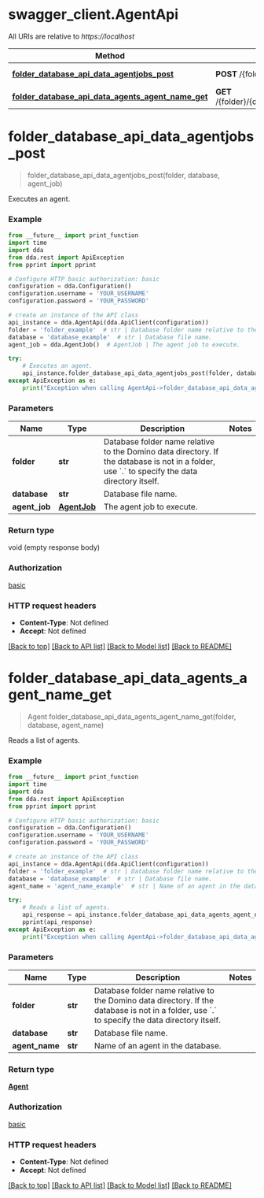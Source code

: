 # swagger_client.AgentApi

All URIs are relative to *https://localhost*

Method | HTTP request | Description
------------- | ------------- | -------------
[**folder_database_api_data_agentjobs_post**](AgentApi.md#folder_database_api_data_agentjobs_post) | **POST** /{folder}/{database}/api/data/agentjobs | Executes an agent. 
[**folder_database_api_data_agents_agent_name_get**](AgentApi.md#folder_database_api_data_agents_agent_name_get) | **GET** /{folder}/{database}/api/data/agents/{agentName} | Reads a list of agents. 


# **folder_database_api_data_agentjobs_post**
> folder_database_api_data_agentjobs_post(folder, database, agent_job)

Executes an agent. 

### Example

```python
from __future__ import print_function
import time
import dda
from dda.rest import ApiException
from pprint import pprint

# Configure HTTP basic authorization: basic
configuration = dda.Configuration()
configuration.username = 'YOUR_USERNAME'
configuration.password = 'YOUR_PASSWORD'

# create an instance of the API class
api_instance = dda.AgentApi(dda.ApiClient(configuration))
folder = 'folder_example'  # str | Database folder name relative to the Domino data directory.  If the database is not in a folder, use `.` to specify the data directory itself. 
database = 'database_example'  # str | Database file name.
agent_job = dda.AgentJob()  # AgentJob | The agent job to execute.

try:
    # Executes an agent. 
    api_instance.folder_database_api_data_agentjobs_post(folder, database, agent_job)
except ApiException as e:
    print("Exception when calling AgentApi->folder_database_api_data_agentjobs_post: %s\n" % e)
```

### Parameters

Name | Type | Description  | Notes
------------- | ------------- | ------------- | -------------
 **folder** | **str**| Database folder name relative to the Domino data directory.  If the database is not in a folder, use &#x60;.&#x60; to specify the data directory itself.  | 
 **database** | **str**| Database file name. | 
 **agent_job** | [**AgentJob**](AgentJob.md)| The agent job to execute. | 

### Return type

void (empty response body)

### Authorization

[basic](../README.md#basic)

### HTTP request headers

 - **Content-Type**: Not defined
 - **Accept**: Not defined

[[Back to top]](#) [[Back to API list]](../README.md#documentation-for-api-endpoints) [[Back to Model list]](../README.md#documentation-for-models) [[Back to README]](../README.md)

# **folder_database_api_data_agents_agent_name_get**
> Agent folder_database_api_data_agents_agent_name_get(folder, database, agent_name)

Reads a list of agents. 

### Example

```python
from __future__ import print_function
import time
import dda
from dda.rest import ApiException
from pprint import pprint

# Configure HTTP basic authorization: basic
configuration = dda.Configuration()
configuration.username = 'YOUR_USERNAME'
configuration.password = 'YOUR_PASSWORD'

# create an instance of the API class
api_instance = dda.AgentApi(dda.ApiClient(configuration))
folder = 'folder_example'  # str | Database folder name relative to the Domino data directory.  If the database is not in a folder, use `.` to specify the data directory itself. 
database = 'database_example'  # str | Database file name.
agent_name = 'agent_name_example'  # str | Name of an agent in the database.

try:
    # Reads a list of agents. 
    api_response = api_instance.folder_database_api_data_agents_agent_name_get(folder, database, agent_name)
    pprint(api_response)
except ApiException as e:
    print("Exception when calling AgentApi->folder_database_api_data_agents_agent_name_get: %s\n" % e)
```

### Parameters

Name | Type | Description  | Notes
------------- | ------------- | ------------- | -------------
 **folder** | **str**| Database folder name relative to the Domino data directory.  If the database is not in a folder, use &#x60;.&#x60; to specify the data directory itself.  | 
 **database** | **str**| Database file name. | 
 **agent_name** | **str**| Name of an agent in the database. | 

### Return type

[**Agent**](Agent.md)

### Authorization

[basic](../README.md#basic)

### HTTP request headers

 - **Content-Type**: Not defined
 - **Accept**: Not defined

[[Back to top]](#) [[Back to API list]](../README.md#documentation-for-api-endpoints) [[Back to Model list]](../README.md#documentation-for-models) [[Back to README]](../README.md)

